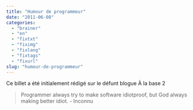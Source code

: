 ```yaml
---
title: "Humour de programmeur"
date: "2011-06-08"
categories: 
  - "brainer"
  - "en"
  - "fixtxt"
  - "fiximg"
  - "fixlang"
  - "fixtags"
  - "fixurl"
slug: "humour-de-programmeur"
---
```


Ce billet a été initialement rédigé sur le défunt blogue À la base 2

> Programmer always try to make software idiotproof, but God always making better idiot. - Inconnu

